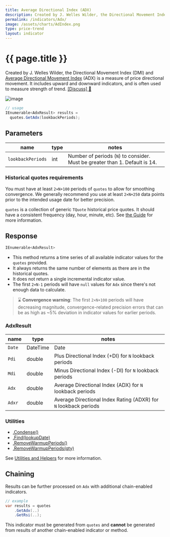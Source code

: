 ```yaml
---
title: Average Directional Index (ADX)
description: Created by J. Welles Wilder, the Directional Movement Index (DMI) and Average Directional Movement Index (ADX) is a measure of price directional movement.  It includes upward and downward indicators, and is often used to measure strength of trend.
permalink: /indicators/Adx/
image: /assets/charts/AdIndex.png
type: price-trend
layout: indicator
---
```


# {{ page.title }}

Created by J. Welles Wilder, the Directional Movement Index (DMI) and [Average Directional Movement Index](https://en.wikipedia.org/wiki/Average_directional_movement_index) (ADX) is a measure of price directional movement.  It includes upward and downward indicators, and is often used to measure strength of trend.
[[Discuss] :speech_balloon:]({{site.github.repository_url}}/discussions/270 "Community discussion about this indicator")

![image]({{site.baseurl}}{{page.image}})

```csharp
// usage
IEnumerable<AdxResult> results =
  quotes.GetAdx(lookbackPeriods);
```

## Parameters

| name | type | notes
| -- |-- |--
| `lookbackPeriods` | int | Number of periods (`N`) to consider.  Must be greater than 1.  Default is 14.

### Historical quotes requirements

You must have at least `2×N+100` periods of `quotes` to allow for smoothing convergence.  We generally recommend you use at least `2×N+250` data points prior to the intended usage date for better precision.

`quotes` is a collection of generic `TQuote` historical price quotes.  It should have a consistent frequency (day, hour, minute, etc).  See [the Guide]({{site.baseurl}}/guide/#historical-quotes) for more information.

## Response

```csharp
IEnumerable<AdxResult>
```

- This method returns a time series of all available indicator values for the `quotes` provided.
- It always returns the same number of elements as there are in the historical quotes.
- It does not return a single incremental indicator value.
- The first `2×N-1` periods will have `null` values for `Adx` since there's not enough data to calculate.

> :hourglass: **Convergence warning**: The first `2×N+100` periods will have decreasing magnitude, convergence-related precision errors that can be as high as ~5% deviation in indicator values for earlier periods.

### AdxResult

| name | type | notes
| -- |-- |--
| `Date` | DateTime | Date
| `Pdi` | double | Plus Directional Index (+DI) for `N` lookback periods
| `Mdi` | double | Minus Directional Index (-DI) for `N` lookback periods
| `Adx` | double | Average Directional Index (ADX) for `N` lookback periods
| `Adxr` | double | Average Directional Index Rating (ADXR) for `N` lookback periods

### Utilities

- [.Condense()]({{site.baseurl}}/utilities#condense)
- [.Find(lookupDate)]({{site.baseurl}}/utilities#find-indicator-result-by-date)
- [.RemoveWarmupPeriods()]({{site.baseurl}}/utilities#remove-warmup-periods)
- [.RemoveWarmupPeriods(qty)]({{site.baseurl}}/utilities#remove-warmup-periods)

See [Utilities and Helpers]({{site.baseurl}}/utilities#utilities-for-indicator-results) for more information.

## Chaining

Results can be further processed on `Adx` with additional chain-enabled indicators.

```csharp
// example
var results = quotes
    .GetAdx(..)
    .GetRsi(..);
```

This indicator must be generated from `quotes` and **cannot** be generated from results of another chain-enabled indicator or method.
